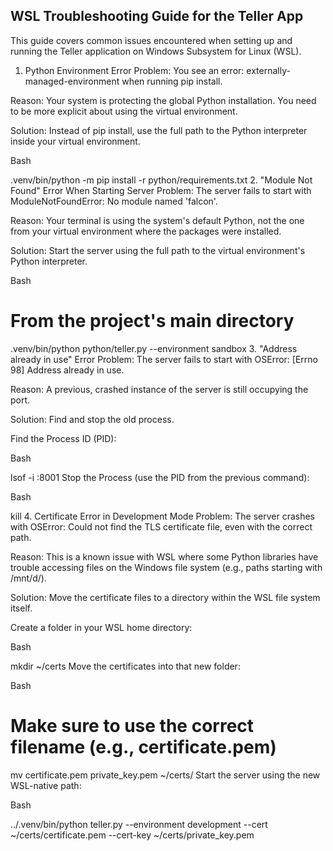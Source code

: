 

## WSL Troubleshooting Guide for the Teller App

This guide covers common issues encountered when setting up and running the Teller application on Windows Subsystem for Linux (WSL).

1. Python Environment Error
Problem: You see an error: externally-managed-environment when running pip install.

Reason: Your system is protecting the global Python installation. You need to be more explicit about using the virtual environment.

Solution: Instead of pip install, use the full path to the Python interpreter inside your virtual environment.

Bash

.venv/bin/python -m pip install -r python/requirements.txt
2. "Module Not Found" Error When Starting Server
Problem: The server fails to start with ModuleNotFoundError: No module named 'falcon'.

Reason: Your terminal is using the system's default Python, not the one from your virtual environment where the packages were installed.

Solution: Start the server using the full path to the virtual environment's Python interpreter.

Bash

# From the project's main directory
.venv/bin/python python/teller.py --environment sandbox
3. "Address already in use" Error
Problem: The server fails to start with OSError: [Errno 98] Address already in use.

Reason: A previous, crashed instance of the server is still occupying the port.

Solution: Find and stop the old process.

Find the Process ID (PID):

Bash

lsof -i :8001
Stop the Process (use the PID from the previous command):

Bash

kill <PID>
4. Certificate Error in Development Mode
Problem: The server crashes with OSError: Could not find the TLS certificate file, even with the correct path.

Reason: This is a known issue with WSL where some Python libraries have trouble accessing files on the Windows file system (e.g., paths starting with /mnt/d/).

Solution: Move the certificate files to a directory within the WSL file system itself.

Create a folder in your WSL home directory:

Bash

mkdir ~/certs
Move the certificates into that new folder:

Bash

# Make sure to use the correct filename (e.g., certificate.pem)
mv certificate.pem private_key.pem ~/certs/
Start the server using the new WSL-native path:

Bash

../.venv/bin/python teller.py --environment development --cert ~/certs/certificate.pem --cert-key ~/certs/private_key.pem






